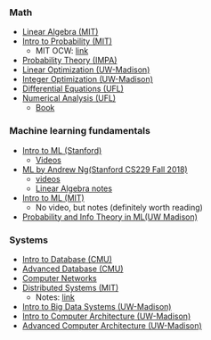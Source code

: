 ### Math
+ [Linear Algebra (MIT)](https://ocw.mit.edu/courses/18-06-linear-algebra-spring-2010/video_galleries/video-lectures/)
+ [Intro to Probability (MIT)](https://www.youtube.com/playlist?list=PLUl4u3cNGP60hI9ATjSFgLZpbNJ7myAg6)
    + MIT OCW: [link](https://ocw.mit.edu/courses/res-6-012-introduction-to-probability-spring-2018/)
+ [Probability Theory (IMPA)](https://www.youtube.com/playlist?list=PLo4jXE-LdDTS5BYqea-LcHdtjKwVcepP7)
+ [Linear Optimization (UW-Madison)](https://www.youtube.com/playlist?list=PLeO_PhASIA0Ot69TqANAnNxoykHGOQp2Y)
+ [Integer Optimization (UW-Madison)](https://www.youtube.com/playlist?list=PLeO_PhASIA0NtvLCAZXLC8HACOgVD9Y32)
+ [Differential Equations (UFL)](https://www.youtube.com/playlist?list=PLldiDnQu2phuDUwFDC5fSiKM8MiWgk6zu)
+ [Numerical Analysis (UFL)](https://www.youtube.com/playlist?list=PLldiDnQu2phsUDSmP4R_b7jzY627qnnXe)
    + [Book](https://newdoc.nccu.edu.tw/teasyllabus/111648701013/Numerical_Analysis.pdf)

### Machine learning fundamentals
+ [Intro to ML (Stanford)](https://ee104.stanford.edu/)
    + [Videos](https://www.youtube.com/playlist?list=PLoROMvodv4rN_Uy7_wmS051_q1d6akXmK)
+ [ML by Andrew Ng(Stanford CS229 Fall 2018)](http://cs229.stanford.edu/syllabus-autumn2018.html)
    + [videos](https://www.youtube.com/playlist?list=PLoROMvodv4rMiGQp3WXShtMGgzqpfVfbU)
    + [Linear Algebra notes](http://cs229.stanford.edu/section/cs229-linalg.pdf)
+ [Intro to ML (MIT)](https://openlearninglibrary.mit.edu/courses/course-v1:MITx+6.036+1T2019/course/)
    + No video, but notes (definitely worth reading)
+ [Probability and Info Theory in ML(UW Madison)](https://mediaspace.wisc.edu/channel/CS_ECE%2B561%2B-%2BProbability%2Band%2BInfo%2BTheory%2Bin%2BMachine%2BLearning/191748913)

### Systems
+ [Intro to Database (CMU)](https://www.youtube.com/playlist?list=PLSE8ODhjZXjaKScG3l0nuOiDTTqpfnWFf)
+ [Advanced Database (CMU)](https://www.youtube.com/playlist?list=PLSE8ODhjZXjYzlLMbX3cR0sxWnRM7CLFn)
+ [Computer Networks](https://media.pearsoncmg.com/ph/streaming/esm/tanenbaum5e_videonotes/tanenbaum_videoNotes.html)
+ [Distributed Systems (MIT)](https://www.youtube.com/playlist?list=PLrw6a1wE39_tb2fErI4-WkMbsvGQk9_UB)
    + Notes: [link](https://ocw.mit.edu/courses/6-824-distributed-computer-systems-engineering-spring-2006/pages/lecture-notes/)
+ [Intro to Big Data Systems (UW-Madison)](https://tyler.caraza-harter.com/cs544/s23/schedule.html)
+ [Intro to Computer Architecture (UW-Madison)](https://ece552.ece.wisc.edu/video.shtml)
+ [Advanced Computer Architecture (UW-Madison)](https://ece752.ece.wisc.edu/)
